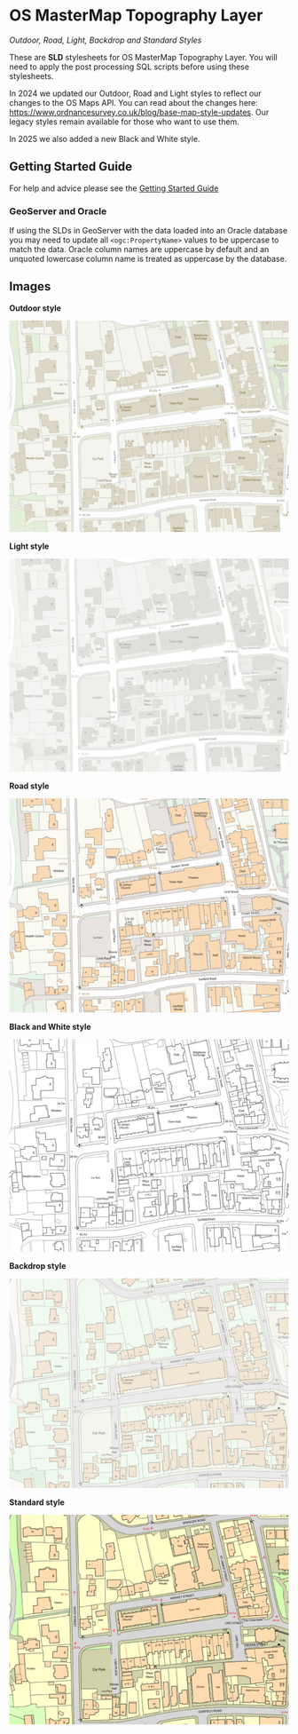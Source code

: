 # OS MasterMap Topography Layer
*Outdoor, Road, Light, Backdrop and Standard Styles*

These are **SLD** stylesheets for OS MasterMap Topography Layer. You will need to apply the post processing SQL scripts before using these stylesheets.

In 2024 we updated our Outdoor, Road and Light styles to reflect our changes to the OS Maps API. You can read about the changes here: https://www.ordnancesurvey.co.uk/blog/base-map-style-updates. Our legacy styles remain available for those who want to use them.

In 2025 we also added a new Black and White style.

## Getting Started Guide

For help and advice please see the [Getting Started Guide](https://github.com/OrdnanceSurvey/OSMM-Topography-Layer-stylesheets/blob/master/Getting%20Started%20Guide%20-%20Styling%20OSMM%20Topography%20Layer.pdf)

### GeoServer and Oracle

If using the SLDs in GeoServer with the data loaded into an Oracle database you may need to update all `<ogc:PropertyName>` values to be uppercase to match the data. Oracle column names are uppercase by default and an unquoted lowercase column name is treated as uppercase by the database.

## Images

**Outdoor style**

![Outdoor style](https://github.com/OrdnanceSurvey/OSMM-Topography-Layer-stylesheets/blob/2427903f608a6cc14f2eb665831f33361a73ac4c/Schema%20version%209/Stylesheets/GML%20stylesheets/Geoserver%20stylesheets%20(SLD)/images/Outdoor-2.png)


**Light style**

![Light style](https://github.com/OrdnanceSurvey/OSMM-Topography-Layer-stylesheets/blob/2427903f608a6cc14f2eb665831f33361a73ac4c/Schema%20version%209/Stylesheets/GML%20stylesheets/Geoserver%20stylesheets%20(SLD)/images/Light-2.png)


**Road style**

![Road style](https://github.com/OrdnanceSurvey/OSMM-Topography-Layer-stylesheets/blob/2427903f608a6cc14f2eb665831f33361a73ac4c/Schema%20version%209/Stylesheets/GML%20stylesheets/Geoserver%20stylesheets%20(SLD)/images/Road-1.png)


**Black and White style**

![Black and White style](https://github.com/OrdnanceSurvey/OSMM-Topography-Layer-stylesheets/blob/66b093f6ab1260cd760472444c68aedf9e29cf56/Schema%20version%209/Stylesheets/GML%20stylesheets/Geoserver%20stylesheets%20(SLD)/images/Black%20and%20White.png)


**Backdrop style**

![Backdrop style](https://github.com/OrdnanceSurvey/OSMM-Topography-Layer-stylesheets/blob/master/Schema%20version%209/Stylesheets/GML%20stylesheets/QGIS%20stylesheets%20(QML)/images/Backdrop-1.png)


**Standard style**

![Standard style](https://github.com/OrdnanceSurvey/OSMM-Topography-Layer-stylesheets/blob/master/Schema%20version%209/Stylesheets/GML%20stylesheets/QGIS%20stylesheets%20(QML)/images/Standard-1.png)



